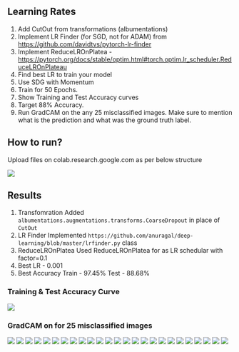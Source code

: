 ## Learning Rates

1. Add CutOut from transformations (albumentations)
2. Implement LR Finder (for SGD, not for ADAM) from https://github.com/davidtvs/pytorch-lr-finder
3. Implement ReduceLROnPlatea - https://pytorch.org/docs/stable/optim.html#torch.optim.lr_scheduler.ReduceLROnPlateau
4. Find best LR to train your model
5. Use SDG with Momentum
6. Train for 50 Epochs. 
7. Show Training and Test Accuracy curves
8. Target 88% Accuracy.
9. Run GradCAM on the any 25 misclassified images. Make sure to mention what is the prediction and what was the ground truth label.

## How to run?

Upload files on colab.research.google.com as per below structure

![](https://github.com/anuragal/deep-learning/blob/master/S10/images/directory.png)

## Results
1. Transfomration
    Added `albumentations.augmentations.transforms.CoarseDropout` in place of `CutOut`
2. LR Finder
    Implemented `https://github.com/anuragal/deep-learning/blob/master/lrfinder.py` class
3. ReduceLROnPlatea
    Used ReduceLROnPlatea for as LR schedular with factor=0.1
4. Best LR - 0.001
5. Best Accuracy
   Train - 97.45%
   Test - 88.68%

### Training & Test Accuracy Curve
![](https://github.com/anuragal/deep-learning/blob/master/S10/images/loss.png)

### GradCAM on for 25 misclassified images
![](https://github.com/anuragal/deep-learning/blob/master/S10/images/gradcam1.png)
![](https://github.com/anuragal/deep-learning/blob/master/S10/images/gradcam2.png)
![](https://github.com/anuragal/deep-learning/blob/master/S10/images/gradcam3.png)
![](https://github.com/anuragal/deep-learning/blob/master/S10/images/gradcam4.png)
![](https://github.com/anuragal/deep-learning/blob/master/S10/images/gradcam5.png)
![](https://github.com/anuragal/deep-learning/blob/master/S10/images/gradcam6.png)
![](https://github.com/anuragal/deep-learning/blob/master/S10/images/gradcam7.png)
![](https://github.com/anuragal/deep-learning/blob/master/S10/images/gradcam8.png)
![](https://github.com/anuragal/deep-learning/blob/master/S10/images/gradcam9.png)
![](https://github.com/anuragal/deep-learning/blob/master/S10/images/gradcam10.png)
![](https://github.com/anuragal/deep-learning/blob/master/S10/images/gradcam11.png)
![](https://github.com/anuragal/deep-learning/blob/master/S10/images/gradcam12.png)
![](https://github.com/anuragal/deep-learning/blob/master/S10/images/gradcam13.png)
![](https://github.com/anuragal/deep-learning/blob/master/S10/images/gradcam14.png)
![](https://github.com/anuragal/deep-learning/blob/master/S10/images/gradcam15.png)
![](https://github.com/anuragal/deep-learning/blob/master/S10/images/gradcam16.png)
![](https://github.com/anuragal/deep-learning/blob/master/S10/images/gradcam17.png)
![](https://github.com/anuragal/deep-learning/blob/master/S10/images/gradcam18.png)
![](https://github.com/anuragal/deep-learning/blob/master/S10/images/gradcam19.png)
![](https://github.com/anuragal/deep-learning/blob/master/S10/images/gradcam20.png)
![](https://github.com/anuragal/deep-learning/blob/master/S10/images/gradcam21.png)
![](https://github.com/anuragal/deep-learning/blob/master/S10/images/gradcam22.png)
![](https://github.com/anuragal/deep-learning/blob/master/S10/images/gradcam23.png)
![](https://github.com/anuragal/deep-learning/blob/master/S10/images/gradcam24.png)
![](https://github.com/anuragal/deep-learning/blob/master/S10/images/gradcam25.png)
